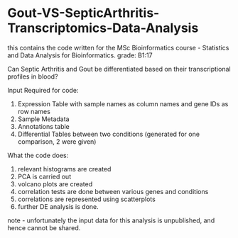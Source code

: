 # Gout-VS-SepticArthritis-Transcriptomics-Data-Analysis
this contains the code written for the MSc Bioinformatics course - Statistics and Data Analysis for Bioinformatics. grade: B1:17

Can Septic Arthritis and Gout be differentiated based on their transcriptional profiles in blood?

Input Required for code:
1) Expression Table with sample names as column names and gene IDs as row names
2) Sample Metadata
3) Annotations table
4) Differential Tables between two conditions (generated for one comparison, 2 were given)

What the code does:
1) relevant histograms are created
2) PCA is carried out
3) volcano plots are created
4) correlation tests are done between various genes and conditions
5) correlations are represented using scatterplots
6) further DE analysis is done.

note - unfortunately the input data for this analysis is unpublished, and hence cannot be shared.

